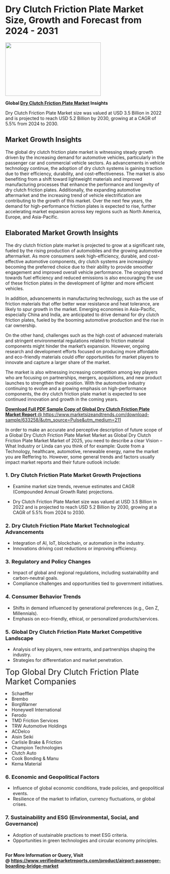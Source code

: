 <H1>Dry Clutch Friction Plate Market Size, Growth and Forecast from 2024 - 2031</H1><img class="aligncenter size-medium wp-image-584254" src="https://thirdeyenews.in/wp-content/uploads/2024/09/Global-Market-Research-300x168.jpeg" alt="" width="300" height="168" /><p><strong>Global&nbsp;<a href="https://www.marketsizeandtrends.com/download-sample/633258/&amp;utm_source=Pulse&amp;utm_medium=211">Dry Clutch Friction Plate Market</a> Insights</strong></p><p>Dry Clutch Friction Plate Market size was valued at USD 3.5 Billion in 2022 and is projected to reach USD 5.2 Billion by 2030, growing at a CAGR of 5.5% from 2024 to 2030.</p><p><h2>Market Growth Insights</h2> <p>The global dry clutch friction plate market is witnessing steady growth driven by the increasing demand for automotive vehicles, particularly in the passenger car and commercial vehicle sectors. As advancements in vehicle technology continue, the adoption of dry clutch systems is gaining traction due to their efficiency, durability, and cost-effectiveness. The market is also benefiting from a shift toward lightweight materials and improved manufacturing processes that enhance the performance and longevity of dry clutch friction plates. Additionally, the expanding automotive aftermarket and the increasing trend of vehicle electrification are contributing to the growth of this market. Over the next few years, the demand for high-performance friction plates is expected to rise, further accelerating market expansion across key regions such as North America, Europe, and Asia-Pacific.</p> <p><a href="#"></a></p> <h2>Elaborated Market Growth Insights</h2> <p>The dry clutch friction plate market is projected to grow at a significant rate, fueled by the rising production of automobiles and the growing automotive aftermarket. As more consumers seek high-efficiency, durable, and cost-effective automotive components, dry clutch systems are increasingly becoming the preferred choice due to their ability to provide smoother engagement and improved overall vehicle performance. The ongoing trend towards fuel efficiency and reduced emissions is also encouraging the use of these friction plates in the development of lighter and more efficient vehicles.</p> <p>In addition, advancements in manufacturing technology, such as the use of friction materials that offer better wear resistance and heat tolerance, are likely to spur growth in the market. Emerging economies in Asia-Pacific, especially China and India, are anticipated to drive demand for dry clutch friction plates, fueled by the booming automotive production and the rise in car ownership.</p> <p>On the other hand, challenges such as the high cost of advanced materials and stringent environmental regulations related to friction material components might hinder the market’s expansion. However, ongoing research and development efforts focused on producing more affordable and eco-friendly materials could offer opportunities for market players to innovate and capture a larger share of the market.</p> <p>The market is also witnessing increasing competition among key players who are focusing on partnerships, mergers, acquisitions, and new product launches to strengthen their position. With the automotive industry continuing to evolve and a growing emphasis on high-performance components, the dry clutch friction plate market is expected to see continued innovation and growth in the coming years.</p> <p><a href="#"></p><p><span class=""><strong>Download Full PDF Sample Copy of Global Dry Clutch Friction Plate Market Report</strong> @ <a href="https://www.marketsizeandtrends.com/download-sample/633258/&amp;utm_source=Pulse&amp;utm_medium=211" target="_blank">https://www.marketsizeandtrends.com/download-sample/633258/&amp;utm_source=Pulse&amp;utm_medium=211</a></span></p><p>In order to make an accurate and perceptive description of future scope of a Global&nbsp;Dry Clutch Friction Plate Market Market as Global&nbsp;Dry Clutch Friction Plate Market Market of 2025, you need to describe a clear Vision &ndash; What Industry or Linda can you think of for example: Quote from a Technology, healthcare, automotive, renewable energy, name the market you are Reffering to. However, some general trends and factors usually impact market reports and their future outlook include:</p><h3>1.&nbsp;<strong>Dry Clutch Friction Plate Market Growth Projections</strong></h3><ul><li>Examine market size trends, revenue estimates and CAGR (Compounded Annual Growth Rate) projections.</li><li><p>Dry Clutch Friction Plate Market size was valued at USD 3.5 Billion in 2022 and is projected to reach USD 5.2 Billion by 2030, growing at a CAGR of 5.5% from 2024 to 2030.</p></li></ul><h3>2.&nbsp;<strong>Dry Clutch Friction Plate Market Technological Advancements</strong></h3><ul><li>Integration of AI, IoT, blockchain, or automation in the industry.</li><li>Innovations driving cost reductions or improving efficiency.</li></ul><h3>3.&nbsp;<strong>Regulatory and Policy Changes</strong></h3><ul><li>Impact of global and regional regulations, including sustainability and carbon-neutral goals.</li><li>Compliance challenges and opportunities tied to government initiatives.</li></ul><h3>4.&nbsp;<strong>Consumer Behavior Trends</strong></h3><ul><li>Shifts in demand influenced by generational preferences (e.g., Gen Z, Millennials).</li><li>Emphasis on eco-friendly, ethical, or personalized products/services.</li></ul><h3>5.&nbsp;<strong>Global Dry Clutch Friction Plate Market Competitive Landscape</strong></h3><ul><li>Analysis of key players, new entrants, and partnerships shaping the industry.</li><li>Strategies for differentiation and market penetration.</li></ul><p data-pm-slice="1 1 []"><span style="color: inherit; font-family: inherit; font-size: 25px;">Top Global Dry Clutch Friction Plate Market Companies</span></p><div class="" data-test-id=""><p><li>Schaeffler</li><li> Brembo</li><li> BorgWarner</li><li> Honeywell International</li><li> Ferodo</li><li> TMD Friction Services</li><li> TRW Automotive Holdings</li><li> ACDelco</li><li> Aisin Seiki</li><li> Carlisle Brake & Friction</li><li> Champion Technologies</li><li> Clutch Auto</li><li> Cook Bonding & Manu</li><li> Kema Material</li></p></div><h3>6.&nbsp;<strong>Economic and Geopolitical Factors</strong></h3><ul><li>Influence of global economic conditions, trade policies, and geopolitical events.</li><li>Resilience of the market to inflation, currency fluctuations, or global crises.</li></ul><h3>7.&nbsp;<strong>Sustainability and ESG (Environmental, Social, and Governance)</strong></h3><ul><li>Adoption of sustainable practices to meet ESG criteria.</li><li>Opportunities in green technologies and circular economy principles.</li></ul><h2><strong style="font-size: 14px;">For More Information or Query, Visit @&nbsp;</strong><a style="background-color: #ffffff; font-size: 14px;" href="https://www.marketsizeandtrends.com/report/dry-clutch-friction-plate-market/" target="_blank">https://www.verifiedmarketreports.com/product/airport-passenger-boarding-bridge-market</a></h2>
